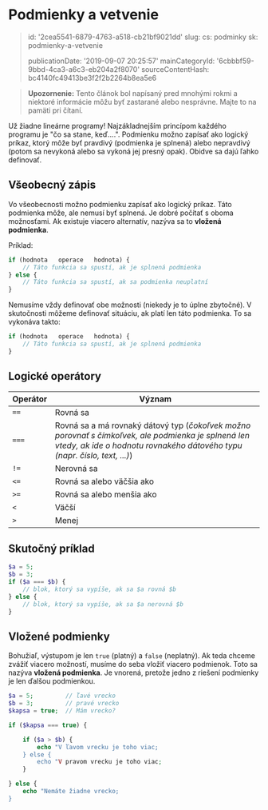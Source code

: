 Podmienky a vetvenie
====================

> id: '2cea5541-6879-4763-a518-cb21bf9021dd'
> slug:
> 	cs: podminky
> 	sk: podmienky-a-vetvenie
> 
> publicationDate: '2019-09-07 20:25:57'
> mainCategoryId: '6cbbbf59-9bbd-4ca3-a6c3-eb204a2f8070'
> sourceContentHash: bc4140fc49413be3f2f2b2264b8ea5e6

> **Upozornenie:** Tento článok bol napísaný pred mnohými rokmi a niektoré informácie môžu byť zastarané alebo nesprávne. Majte to na pamäti pri čítaní.

Už žiadne lineárne programy! Najzákladnejším princípom každého programu je "čo sa stane, keď....". Podmienku možno zapísať ako logický príkaz, ktorý môže byť pravdivý (podmienka je splnená) alebo nepravdivý (potom sa nevykoná alebo sa vykoná jej presný opak). Obidve sa dajú ľahko definovať.

Všeobecný zápis
------------

Vo všeobecnosti možno podmienku zapísať ako logický príkaz. Táto podmienka môže, ale nemusí byť splnená. Je dobré počítať s oboma možnosťami. Ak existuje viacero alternatív, nazýva sa to **vložená podmienka**.

Príklad:

```php
if (hodnota   operace   hodnota) {
	// Táto funkcia sa spustí, ak je splnená podmienka
} else {
	// Táto funkcia sa spustí, ak sa podmienka neuplatní
}
```

Nemusíme vždy definovať obe možnosti (niekedy je to úplne zbytočné). V skutočnosti môžeme definovať situáciu, ak platí len táto podmienka. To sa vykonáva takto:

```php
if (hodnota   operace   hodnota) {
	// Táto funkcia sa spustí, ak je splnená podmienka
}
```

Logické operátory
--------------------------

| Operátor | Význam
|----------|---------
| `==` | Rovná sa
| `===` | Rovná sa a má rovnaký dátový typ (*čokoľvek možno porovnať s čímkoľvek, ale podmienka je splnená len vtedy, ak ide o hodnotu rovnakého dátového typu (napr. číslo, text, ...)*)
| `!=` | Nerovná sa
| `<=` | Rovná sa alebo väčšia ako
| `>=` | Rovná sa alebo menšia ako
| `<` | Väčší
| `>` | Menej

Skutočný príklad
--------------------------

```php
$a = 5;
$b = 3;
if ($a === $b) {
	// blok, ktorý sa vypíše, ak sa $a rovná $b
} else {
	// blok, ktorý sa vypíše, ak sa $a nerovná $b
}
```

Vložené podmienky
--------------------------

Bohužiaľ, výstupom je len `true` (platný) a `false` (neplatný). Ak teda chceme zvážiť viacero možností, musíme do seba vložiť viacero podmienok. Toto sa nazýva **vložená podmienka**. Je vnorená, pretože jedno z riešení podmienky je len ďalšou podmienkou.

```php
$a = 5;         // ľavé vrecko
$b = 3;         // pravé vrecko
$kapsa = true;  // Mám vrecko?

if ($kapsa === true) {

	if ($a > $b) {
		echo "V ľavom vrecku je toho viac;
	} else {
		echo "V pravom vrecku je toho viac;
	}

} else {
	echo "Nemáte žiadne vrecko;
}
```
